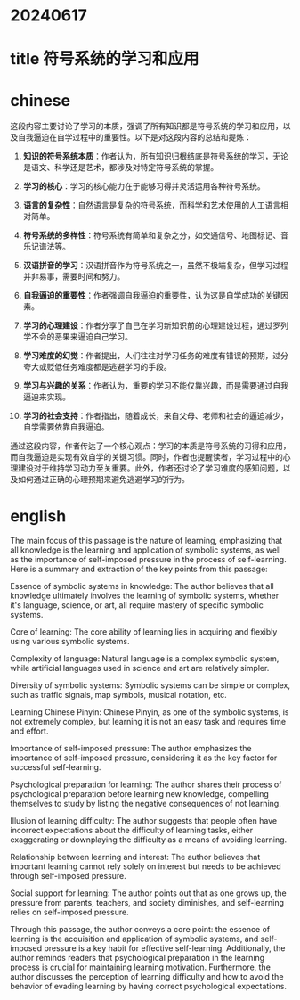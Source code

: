 
# 20240617

# title 符号系统的学习和应用

# chinese 

这段内容主要讨论了学习的本质，强调了所有知识都是符号系统的学习和应用，以及自我逼迫在自学过程中的重要性。以下是对这段内容的总结和提炼：

1. **知识的符号系统本质**：作者认为，所有知识归根结底是符号系统的学习，无论是语文、科学还是艺术，都涉及对特定符号系统的掌握。

2. **学习的核心**：学习的核心能力在于能够习得并灵活运用各种符号系统。

3. **语言的复杂性**：自然语言是复杂的符号系统，而科学和艺术使用的人工语言相对简单。

4. **符号系统的多样性**：符号系统有简单和复杂之分，如交通信号、地图标记、音乐记谱法等。

5. **汉语拼音的学习**：汉语拼音作为符号系统之一，虽然不极端复杂，但学习过程并非易事，需要时间和努力。

6. **自我逼迫的重要性**：作者强调自我逼迫的重要性，认为这是自学成功的关键因素。

7. **学习的心理建设**：作者分享了自己在学习新知识前的心理建设过程，通过罗列学不会的恶果来逼迫自己学习。

8. **学习难度的幻觉**：作者提出，人们往往对学习任务的难度有错误的预期，过分夸大或贬低任务难度都是逃避学习的手段。

9. **学习与兴趣的关系**：作者认为，重要的学习不能仅靠兴趣，而是需要通过自我逼迫来实现。

10. **学习的社会支持**：作者指出，随着成长，来自父母、老师和社会的逼迫减少，自学需要依靠自我逼迫。

通过这段内容，作者传达了一个核心观点：学习的本质是符号系统的习得和应用，而自我逼迫是实现有效自学的关键习惯。同时，作者也提醒读者，学习过程中的心理建设对于维持学习动力至关重要。此外，作者还讨论了学习难度的感知问题，以及如何通过正确的心理预期来避免逃避学习的行为。
# english
The main focus of this passage is the nature of learning, emphasizing that all knowledge is the learning and application of symbolic systems, as well as the importance of self-imposed pressure in the process of self-learning. Here is a summary and extraction of the key points from this passage:

Essence of symbolic systems in knowledge: The author believes that all knowledge ultimately involves the learning of symbolic systems, whether it's language, science, or art, all require mastery of specific symbolic systems.

Core of learning: The core ability of learning lies in acquiring and flexibly using various symbolic systems.

Complexity of language: Natural language is a complex symbolic system, while artificial languages used in science and art are relatively simpler.

Diversity of symbolic systems: Symbolic systems can be simple or complex, such as traffic signals, map symbols, musical notation, etc.

Learning Chinese Pinyin: Chinese Pinyin, as one of the symbolic systems, is not extremely complex, but learning it is not an easy task and requires time and effort.

Importance of self-imposed pressure: The author emphasizes the importance of self-imposed pressure, considering it as the key factor for successful self-learning.

Psychological preparation for learning: The author shares their process of psychological preparation before learning new knowledge, compelling themselves to study by listing the negative consequences of not learning.

Illusion of learning difficulty: The author suggests that people often have incorrect expectations about the difficulty of learning tasks, either exaggerating or downplaying the difficulty as a means of avoiding learning.

Relationship between learning and interest: The author believes that important learning cannot rely solely on interest but needs to be achieved through self-imposed pressure.

Social support for learning: The author points out that as one grows up, the pressure from parents, teachers, and society diminishes, and self-learning relies on self-imposed pressure.

Through this passage, the author conveys a core point: the essence of learning is the acquisition and application of symbolic systems, and self-imposed pressure is a key habit for effective self-learning. Additionally, the author reminds readers that psychological preparation in the learning process is crucial for maintaining learning motivation. Furthermore, the author discusses the perception of learning difficulty and how to avoid the behavior of evading learning by having correct psychological expectations.
